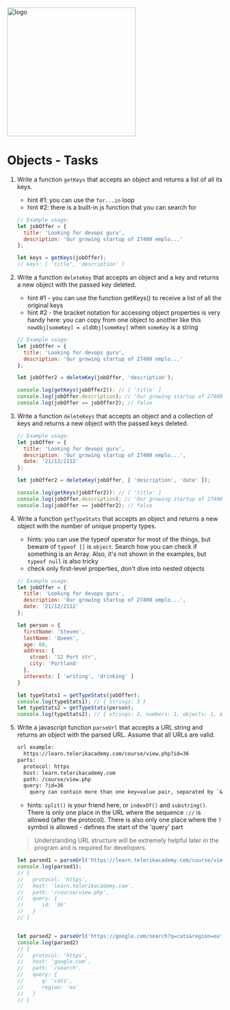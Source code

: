 <img src="https://webassets.telerikacademy.com/images/default-source/logos/telerik-academy.svg)" alt="logo" width="300px" style="margin-top: 20px;"/>

# Objects - Tasks

1. Write a function `getKeys` that accepts an object and returns a list of all its keys.
    - hint #1: you can use the `for...in` loop
    - hint #2: there is a built-in js function that you can search for
    ```javascript
    // Example usage:
    let jobOffer = { 
      title: 'Looking for devops guru', 
      description: 'Our growing startup of 27400 emplo...' 
    };
    
    let keys = getKeys(jobOffer);
    // keys: [ 'title', 'description' ]
    ```


2. Write a function `deleteKey` that accepts an object and a key and returns a new object with the passed key deleted.
    - hint #1 - you can use the function getKeys() to receive a list of all the original keys
    - hint #2 - the bracket notation for accessing object properties is very handy here: you can copy from one object to another like this `newObj[someKey] = oldObj[someKey]` when `someKey` is a string
    ```javascript
    // Example usage:
    let jobOffer = { 
      title: 'Looking for devops guru', 
      description: 'Our growing startup of 27400 emplo...' 
    };
    
    let jobOffer2 = deleteKey(jobOffer, 'description');
    
    console.log(getKeys(jobOffer2)): // [ 'title' ]
    console.log(jobOffer.description); // 'Our growing startup of 27400 emplo...' 
    console.log(jobOffer == jobOffer2); // false
    ```

3. Write a function `deleteKeys` that accepts an object and a collection of keys and returns a new object with the passed keys deleted.
    ```javascript
    // Example usage:
    let jobOffer = { 
      title: 'Looking for devops guru', 
      description: 'Our growing startup of 27400 emplo...',
      date: '21/12/2112' 
    };
    
    let jobOffer2 = deleteKey(jobOffer, [ 'description', 'date' ]);
    
    console.log(getKeys(jobOffer2)): // [ 'title' ]
    console.log(jobOffer.description); // 'Our growing startup of 27400 emplo...' 
    console.log(jobOffer == jobOffer2); // false
    ```

4. Write a function `getTypeStats` that accepts an object and returns a new object with the number of unique property types.
    - hints: you can use the typeof operator for most of the things, but beware of `typeof []` is `object`. Search how you can check if something is an Array. Also, it's not shown in the examples, but `typeof null` is also tricky
    - check only first-level properties, don't dive into nested objects
    ```javascript
    // Example usage:
    let jobOffer = { 
      title: 'Looking for devops guru', 
      description: 'Our growing startup of 27400 emplo...',
      date: '21/12/2112' 
    };
    
    let person = {
      firstName: 'Steven',
      lastName: 'Queen',
      age: 60,
      address: {
        street: '12 Port str',
        city: 'Portland'
      },
      interests: [ 'writing', 'drinking' ]
    }
    
    let typeStats1 = getTypeStats(jobOffer);
    console.log(typeStats1); // { strings: 3 }
    let typeStats2 = getTypeStats(person);
    console.log(typeStats2); // { strings: 2, numbers: 1, objects: 1, arrays: 1 }
    ```

5. Write a javascript function `parseUrl` that accepts a URL string and returns an object with the parsed URL. Assume that all URLs are valid.
    ```txt
    url example: 
      https://learn.telerikacademy.com/course/view.php?id=36
    parts:
      protocol: https
      host: learn.telerikacademy.com
      path: /course/view.php
      query: ?id=36
        query can contain more than one key=value pair, separated by `&` sign, such as ?id=36&category=18 
    ```
    - hints: `split()` is your friend here, or `indexOf()` and `substring()`. There is only one place in the URL where the sequence `://` is allowed (after the protocol). There is also only one place where the `?` symbol is allowed - defines the start of the 'query' part 

    > Understanding URL structure will be extremely helpful later in the program and is required for developers.

    ```javascript
    let parsed1 = parseUrl('https://learn.telerikacademy.com/course/view.php?id=36');
    console.log(parsed1);
    // {
    //   protocol: 'https',
    //   host: 'learn.telerikacademy.com',
    //   path: '/course/view.php',
    //   query: {
    //      id: '36'
    //   }
    // }


    let parsed2 = parseUrl('https://google.com/search?q=cats&region=eu');
    console.log(parsed2)
    // {
    //   protocol: 'https',
    //   host: 'google.com',
    //   path: '/search',
    //   query: {
    //      q: 'cats',
    //      region: 'eu'
    //   }
    // }
    ```
